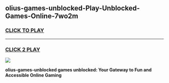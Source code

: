 
## olius-games-unblocked-Play-Unblocked-Games-Online-7wo2m
<h3>
<a href="https://premium76.site?title=olius-games-unblocked&ref=25A">CLICK TO PLAY</a></h3>
<hr>

<h3>
<a href="https://premium76.site?title=olius-games-unblocked&ref=25A">CLICK 2 PLAY</a>
  
</h3>

<a href="https://premium76.site?title=olius-games-unblocked&ref=25A"><img src="https://clearcache.store/games.png"></a>


**olius-games-unblocked games unblocked: Your Gateway to Fun and Accessible Online Gaming**
